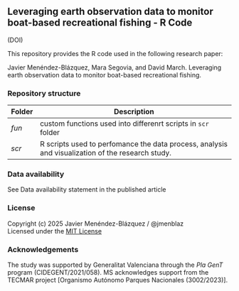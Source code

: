 ## Leveraging earth observation data to monitor boat-based recreational fishing - R Code

(DOI)

This repository provides the R code used in the following research paper:

Javier Menéndez-Blázquez, Mara Segovia, and David March. Leveraging earth observation data to monitor boat-based recreational fishing.

### Repository structure

| Folder | Description |
|-------------|------------------------------------------------|
| *fun* | custom functions used into differenrt scripts in `scr` folder |
| *scr* | R scripts used to perfomance the data process, analysis and visualization of the research study. |

### Data availability

See Data availability statement in the published article

### License

Copyright (c) 2025 Javier Menéndez-Blázquez / \@jmenblaz\
Licensed under the [MIT License](https://github.com/SpatialMarine/raor_sat_monitoring_sml/blob/main/LICENSE)

### Acknowledgements

The study was supported by Generalitat Valenciana through the *Pla GenT* program (CIDEGENT/2021/058). MS acknowledges support from the TECMAR project [Organismo Autónomo Parques Nacionales (3002/2023)].

